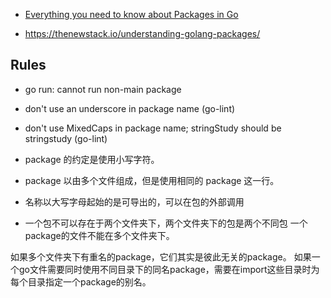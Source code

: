 - [Everything you need to know about Packages in Go](https://medium.com/rungo/everything-you-need-to-know-about-packages-in-go-b8bac62b74cc)

- https://thenewstack.io/understanding-golang-packages/


## Rules
- go run: cannot run non-main package

- don't use an underscore in package name (go-lint)
- don't use MixedCaps in package name; stringStudy should be stringstudy (go-lint)

- package 的约定是使用小写字符。
- package 以由多个文件组成，但是使用相同的 package 这一行。
- 名称以大写字母起始的是可导出的，可以在包的外部调用
- 一个包不可以存在于两个文件夹下，两个文件夹下的包是两个不同包
一个package的文件不能在多个文件夹下。

如果多个文件夹下有重名的package，它们其实是彼此无关的package。
如果一个go文件需要同时使用不同目录下的同名package，需要在import这些目录时为每个目录指定一个package的别名。